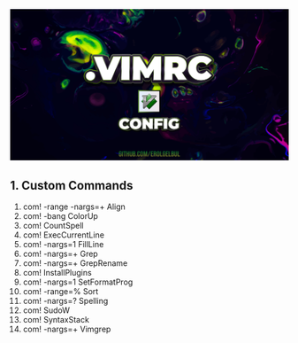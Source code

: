 <div id="top"></div>

<div style="text-align:center"><img src="images/cover_image.jpg" /></div>

## 1. Custom Commands

1. com! -range -nargs=+ Align
2. com! -bang ColorUp
3. com! CountSpell
4. com! ExecCurrentLine
5. com! -nargs=1 FillLine
6. com! -nargs=+ Grep
7. com! -nargs=+ GrepRename
8. com! InstallPlugins
9. com! -nargs=1 SetFormatProg
10. com! -range=% Sort
11. com! -nargs=? Spelling
12. com! SudoW
13. com! SyntaxStack
14. com! -nargs=+ Vimgrep
